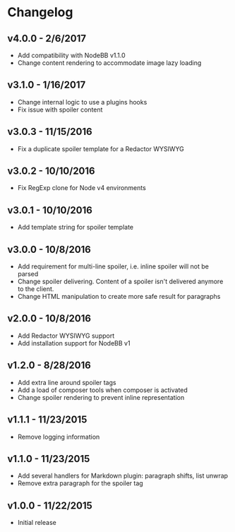 # Changelog

## v4.0.0 - 2/6/2017

- Add compatibility with NodeBB v1.1.0
- Change content rendering to accommodate image lazy loading

## v3.1.0 - 1/16/2017

- Change internal logic to use a plugins hooks
- Fix issue with spoiler content

## v3.0.3 - 11/15/2016

- Fix a duplicate spoiler template for a Redactor WYSIWYG

## v3.0.2 - 10/10/2016

- Fix RegExp clone for Node v4 environments

## v3.0.1 - 10/10/2016

- Add template string for spoiler template

## v3.0.0 - 10/8/2016

- Add requirement for multi-line spoiler, i.e. inline spoiler will not be parsed
- Change spoiler delivering. Content of a spoiler isn't delivered anymore to the client.
- Change HTML manipulation to create more safe result for paragraphs

## v2.0.0 - 10/8/2016

- Add Redactor WYSIWYG support
- Add installation support for NodeBB v1

## v1.2.0 - 8/28/2016

- Add extra line around spoiler tags
- Add a load of composer tools when composer is activated
- Change spoiler rendering to prevent inline representation

## v1.1.1 - 11/23/2015

- Remove logging information

## v1.1.0 - 11/23/2015

- Add several handlers for Markdown plugin: paragraph shifts, list unwrap
- Remove extra paragraph for the spoiler tag

## v1.0.0 - 11/22/2015

- Initial release